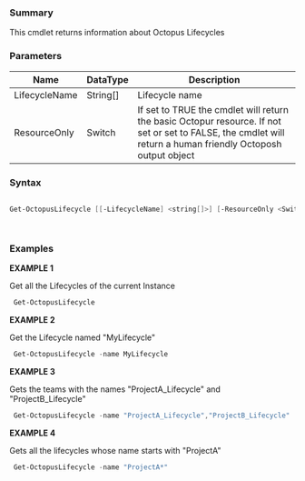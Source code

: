 ﻿### Summary

This cmdlet returns information about Octopus Lifecycles
### Parameters
| Name | DataType          | Description |
| ------------- | ----------- | ----------- |
| LifecycleName | String[] |  Lifecycle name     |
| ResourceOnly | Switch |  If set to TRUE the cmdlet will return the basic Octopur resource. If not set or set to FALSE, the cmdlet will return a  human friendly Octoposh output object     |

### Syntax
``` powershell

Get-OctopusLifecycle [[-LifecycleName] <string[]>] [-ResourceOnly <SwitchParameter>] [<CommonParameters>]




``` 

### Examples 

**EXAMPLE 1**

Get all the Lifecycles of the current Instance

``` powershell 
 Get-OctopusLifecycle
``` 

**EXAMPLE 2**

Get the Lifecycle named "MyLifecycle"

``` powershell 
 Get-OctopusLifecycle -name MyLifecycle
``` 

**EXAMPLE 3**

Gets the teams with the names "ProjectA_Lifecycle" and "ProjectB_Lifecycle"

``` powershell 
 Get-OctopusLifecycle -name "ProjectA_Lifecycle","ProjectB_Lifecycle"
``` 

**EXAMPLE 4**

Gets all the lifecycles whose name starts with "ProjectA"

``` powershell 
 Get-OctopusLifecycle -name "ProjectA*"
``` 

